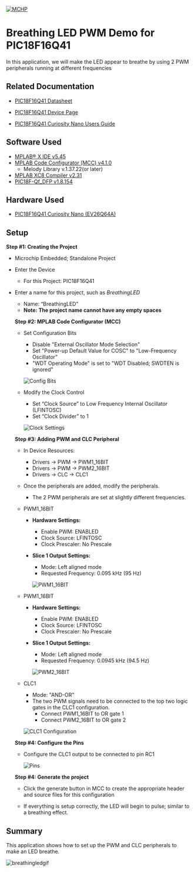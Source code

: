 [![MCHP](images/microchip.png)](https://www.microchip.com)

# Breathing LED PWM Demo for PIC18F16Q41

In this application, we will make the LED appear to breathe by using 2 PWM peripherals running at different frequencies

## Related Documentation

* [PIC18F16Q41 Datasheet](https://ww1.microchip.com/downloads/en/DeviceDoc/PIC18F06-16Q41-DataSheet-40002214C.pdf)

* [PIC18F16Q41 Device Page](https://www.microchip.com/wwwproducts/en/PIC18F16Q41)

* [PIC18F16Q41 Curiosity Nano Users Guide](https://ww1.microchip.com/downloads/en/DeviceDoc/PIC18F16Q41-Curiosity-Nano-Hardware-User-Guide-DS50003048A.pdf)

## Software Used

* [MPLAB® X IDE v5.45](https://www.microchip.com/en-us/development-tools-tools-and-software/mplab-x-ide)
* [MPLAB Code Configurator (MCC) v4.1.0](https://www.microchip.com/mplab/mplab-code-configurator)
  + Melody Library v.1.37.22(or later)
* [MPLAB XC8 Compiler v2.31](https://www.microchip.com/en-us/development-tools-tools-and-software/mplab-xc-compilers)
* [PIC18F-Qf_DFP v1.8.154](https://packs.download.microchip.com)

## Hardware Used

* [PIC18F16Q41 Curiosity Nano (EV26Q64A)](https://www.microchip.com/DevelopmentTools/ProductDetails/PartNO/EV26Q64A)

## Setup

**Step #1: Creating the Project**
+ Microchip Embedded; Standalone Project
+ Enter the Device
  + For this Project: PIC18F16Q41
+ Enter a name for this project, such as *BreathingLED*
  + Name: “BreathingLED”
  + **Note: The project name cannot have any empty spaces**


  **Step #2: MPLAB Code Configurator (MCC)**

  * Set Configuration Bits
    + Disable "External Oscillator Mode Selection"
    + Set "Power-up Default Value for COSC" to "Low-Frequency Oscillator"
    + "WDT Operating Mode" is set to "WDT Disabled; SWDTEN is ignored"

    ![Config Bits](images/Picture6.PNG)

  +	Modify the Clock Control
    +	Set “Clock Source” to Low Frequency Internal Oscillator (LFINTOSC)
    + Set “Clock Divider” to 1

    ![Clock Settings](images/Picture1.PNG)


  **Step #3: Adding PWM and CLC Peripheral**
  + In Device Resources:
      + Drivers &rarr; PWM &rarr; PWM1_16BIT
      + Drivers &rarr; PWM &rarr; PWM2_16BIT
      + Drivers &rarr; CLC &rarr; CLC1
  + Once the peripherals are added, modify the peripherals.
    + The 2 PWM peripherals are set at slightly different frequencies.
  + PWM1_16BIT
    + **Hardware Settings:**
      + Enable PWM: ENABLED
      + Clock Source: LFINTOSC
      + Clock Prescaler: No Prescale
    + **Slice 1 Output Settings:**
      + Mode: Left aligned mode
      + Requested Frequency: 0.095 kHz (95 Hz)

      ![PWM1_16BIT](images/Picture2.PNG)

  + PWM1_16BIT
    + **Hardware Settings:**
      + Enable PWM: ENABLED
      + Clock Source: LFINTOSC
      + Clock Prescaler: No Prescale
    + **Slice 1 Output Settings:**
      + Mode: Left aligned mode
      + Requested Frequency: 0.0945 kHz (94.5 Hz)

      ![PWM2_16BIT](images/Picture3.PNG)


  + CLC1
    + Mode: "AND-OR"
    + The two PWM signals need to be connected to the top two logic gates in the CLC1 configuration.
      + Connect PWM1_16BIT to OR gate 1
      + Connect PWM2_16BIT to OR gate 2

    ![CLC1 Configuration](images/Picture4.PNG)


  **Step #4: Configure the Pins**
  + Configure the CLC1 output to be connected to pin RC1

    ![Pins](images/Picture5.PNG)


  **Step #4: Generate the project**
  + Click the generate button in MCC to create the appropriate header and source files for this configuration


  + If everything is setup correctly, the LED will begin to pulse; similar to a breathing effect.


## Summary

This application shows how to set up the PWM and CLC peripherals to make an LED breathe.

![breathingledgif](images/LEDbreathing.gif)
